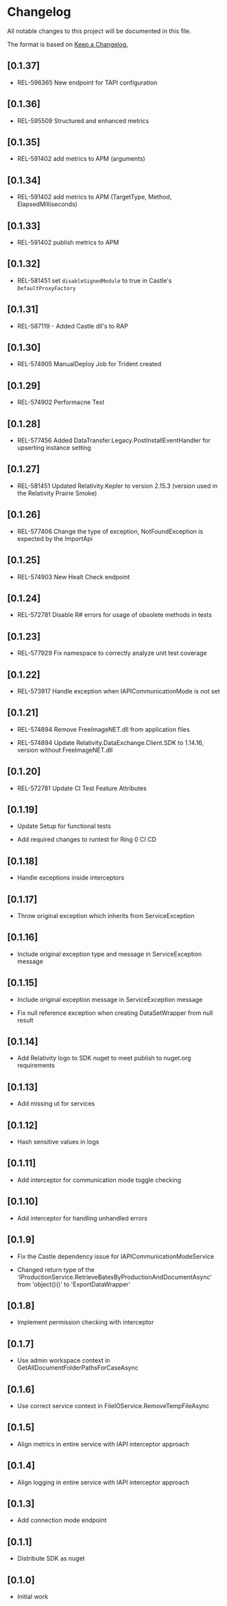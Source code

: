 
# Changelog
All notable changes to this project will be documented in this file.

The format is based on [Keep a Changelog](https://keepachangelog.com/en/1.0.0/),

## [0.1.37]
- REL-596365 New endpoint for TAPI configuration

## [0.1.36]
- REL-595509 Structured and enhanced metrics

## [0.1.35]
- REL-591402 add metrics to APM (arguments)

## [0.1.34]
- REL-591402 add metrics to APM (TargetType, Method, ElapsedMilliseconds)

## [0.1.33]
- REL-591402 publish metrics to APM

## [0.1.32]
- REL-581451 set `disableSignedModule` to true in Castle's `DefaultProxyFactory`

## [0.1.31]
- REL-587119 - Added Castle dll's to RAP

## [0.1.30]
- REL-574905 ManualDeploy Job for Trident created

## [0.1.29]
- REL-574902 Performacne Test

## [0.1.28]
- REL-577456 Added DataTransfer.Legacy.PostInstallEventHandler for upserting instance setting

## [0.1.27]
- REL-581451 Updated Relativity.Kepler to version 2.15.3 (version used in the Relativity Prairie Smoke)

## [0.1.26]
- REL-577406 Change the type of exception, NotFoundException is expected by the ImportApi

## [0.1.25]
- REL-574903 New Healt Check endpoint

## [0.1.24]
- REL-572781 Disable R# errors for usage of obsolete methods in tests

## [0.1.23]
- REL-577929 Fix namespace to correctly analyze unit test coverage

## [0.1.22]
- REL-573917 Handle exception when IAPICommunicationMode is not set

## [0.1.21]

- REL-574894 Remove FreeImageNET.dll from application files

- REL-574894 Update Relativity.DataExchange.Client.SDK to 1.14.16, version without FreeImageNET.dll

## [0.1.20]

- REL-572781 Update CI Test Feature Attributes

## [0.1.19]

- Update Setup for functional tests

- Add required changes to runtest for Ring 0 CI CD

## [0.1.18]

- Handle exceptions inside interceptors

## [0.1.17]

- Throw original exception which inherits from ServiceException

## [0.1.16]

- Include original exception type and message in ServiceException message

## [0.1.15]

- Include original exception message in ServiceException message

- Fix null reference exception when creating DataSetWrapper from null result

## [0.1.14]

- Add Relativity logo to SDK nuget to meet publish to nuget.org requirements

## [0.1.13]

- Add missing ut for services

## [0.1.12]

- Hash sensitive values in logs

## [0.1.11]

- Add interceptor for communication mode toggle checking

## [0.1.10]

- Add interceptor for handling unhandled errors

## [0.1.9]

- Fix the Castle dependency issue for IAPICommunicationModeService

- Changed return type of the 'IProductionService.RetrieveBatesByProductionAndDocumentAsync' from 'object()()' to 'ExportDataWrapper'

## [0.1.8]

- Implement permission checking with interceptor

## [0.1.7]

- Use admin workspace context in GetAllDocumentFolderPathsForCaseAsync

## [0.1.6]

- Use correct service context in FileIOService.RemoveTempFileAsync

## [0.1.5]

- Align metrics in entire service with IAPI interceptor approach

## [0.1.4]

- Align logging in entire service with IAPI interceptor approach

## [0.1.3]

- Add connection mode endpoint

## [0.1.1]

- Distribute SDK as nuget

## [0.1.0]

- Initial work
